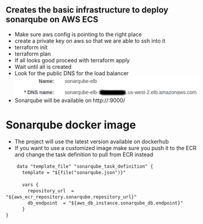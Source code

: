 ## Creates the basic infrastructure to deploy sonarqube on AWS ECS

- Make sure aws config is pointing to the right place
- create a private key on aws so that we are able to ssh into it
- terraform init
- terraform plan
- If all looks good proceed with terraform apply
- Wait until all is created
- Look for the public DNS for the load balancer
 ![alt](https://github.com/ferzerkerx/sonarqube-aws/raw/master/screenshots/custom_sonar.png)
- Sonarqube will be available on http://<your-load-balancer-public-dns>:9000/

# Sonarqube docker image
- The project will use the latest version available on dockerhub
- If you want to use a customized image make sure you push it to the ECR and change the task definition to pull from ECR instead

```hcl-terraform
    data "template_file" "sonarqube_task_definition" {
      template = "${file("sonarqube.json")}"
    
      vars {
        repository_url  = "${aws_ecr_repository.sonarqube.repository_url}"
        db_endpoint  = "${aws_db_instance.sonarqube_db.endpoint}"
      }
}
```